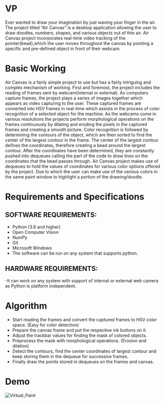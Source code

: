 # VP
 
Ever wanted to draw your imagination by just waving your finger in the air. The project titled “Air Canvas” is a desktop application allowing the user to draw doodles,  numbers, shapes, and various objects out of thin air.
Air Canvas project incorporates real-time video tracking of the pointer(bead),which the user moves throughout the canvas by pointing a specific and pre-defined object in front of their webcam.

# Basic Working

 Air Canvas is a fairly simple project to use but has a fairly intriguing and complex mechanism of working. First and foremost, the project includes the reading of frames sent by webcam(internal or external). As computers capture frames, the project plays a series of images together which appears as video capturing to the user.
These captured frames are converted into HSV frames in real-time which assists in the process of color recognition of a selected object for the machine. As the webcams come in various resolutions the projects perform morphological operations on the frames continuously by dilating and eroding the pixels in the captured frames and creating a smooth picture.
Color recognition is followed by determining the contours of the object, which are then sorted to find the center of the largest contour in the frame. The center of the largest contour defines the coordinates, therefore creating a bead around the largest contour.
After the coordinates have been determined, they are constantly pushed into dequeues calling the part of the code to draw lines on the coordinates that the bead passes through.
Air Canvas project makes use of dequeues to hold the values of coordinates for various color options offered by the project. Due to which the user can make use of the various colors in the same paint window to highlight a portion of the drawing/doodle.

# Requirements and Specifications

## SOFTWARE REQUIREMENTS:

-	Python    (3.6	and	higher)
-	Open Computer Vision
-	NumPy
-	Git
-	Microsoft Windows
-	The  software  can  be  run  on  any  system  that  supports  python.

## HARDWARE REQUIREMENTS:

-It  can  work  on  any  system  with  support  of  internal  or  external  web  camera  as  Python  is  platform  independent.


# Algorithm

*	Start reading the frames and convert the captured frames to HSV color space. (Easy for color detection)
*	Prepare the canvas frame and put the respective ink buttons on it. 
*	Adjust the trackbar values for finding the mask of colored objects.
*	Preprocess the mask with morphological operations. (Erosion and dilation)
*	Detect the contours, find the center coordinates of largest contour and keep storing them in the dequeue for successive frames.
*	Finally draw the points stored in dequeues on the frames and canvas.

# Demo

![Virtual_Paint](https://user-images.githubusercontent.com/54413011/103149837-65e1e600-4793-11eb-8d24-ca88100a3712.png)


